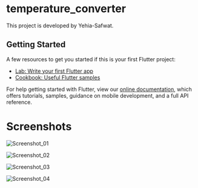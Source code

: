 # temperature_converter

This project is developed by Yehia-Safwat.

## Getting Started

A few resources to get you started if this is your first Flutter project:

- [Lab: Write your first Flutter app](https://flutter.dev/docs/get-started/codelab)
- [Cookbook: Useful Flutter samples](https://flutter.dev/docs/cookbook)

For help getting started with Flutter, view our
[online documentation](https://flutter.dev/docs), which offers tutorials,
samples, guidance on mobile development, and a full API reference.

# Screenshots

![Screenshot_01](https://user-images.githubusercontent.com/85060051/145680405-4b64041c-e058-4bf2-a15a-5053f1360ef2.png)

![Screenshot_02](https://user-images.githubusercontent.com/85060051/145680402-9b3f589d-f6dd-49e3-9ddd-1d3cff99f512.png)

![Screenshot_03](https://user-images.githubusercontent.com/85060051/145680398-2b0f87b8-4ff5-4593-9064-df780b888db4.png)

![Screenshot_04](https://user-images.githubusercontent.com/85060051/145680394-d0e4c64d-f33e-4c78-88c4-d6e3ee09a3d2.png)



